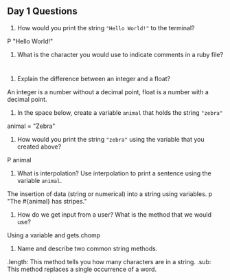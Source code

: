 ## Day 1 Questions

1. How would you print the string `"Hello World!"` to the terminal?

P "Hello World!"

1. What is the character you would use to indicate comments in a ruby file?

#

1. Explain the difference between an integer and a float?

An integer is a number without a decimal point, float is a number with a decimal point.

1. In the space below, create a variable `animal` that holds the string `"zebra"`

animal = "Zebra"

1. How would you print the string `"zebra"` using the variable that you created above?

P animal

1. What is interpolation? Use interpolation to print a sentence using the variable `animal`.

The insertion of data (string or numerical) into a string using variables.
p "The #{animal} has stripes."

1. How do we get input from a user? What is the method that we would use?

Using a variable and gets.chomp

1. Name and describe two common string methods.

.length: This method tells you how many characters are in a string.
.sub: This method replaces a single occurrence of a word.
